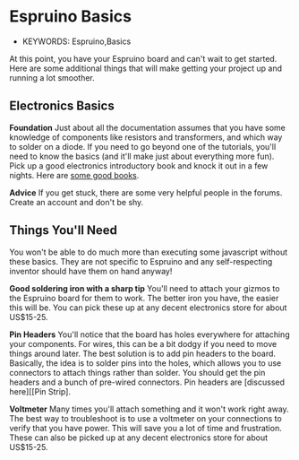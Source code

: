 <!--- Copyright (c) 2013 Gordon Williams, Pur3 Ltd. See the file LICENSE for copying permission. -->
Espruino Basics
===============

* KEYWORDS: Espruino,Basics

At this point, you have your Espruino board and can't wait to get started.  Here are some additional things that will make getting your project up and running a lot smoother.

Electronics Basics
------------------
**Foundation** Just about all the documentation assumes that you have some knowledge of components like resistors and transformers, and which way to solder on a diode.  If you need to go beyond one of the tutorials, you'll need to know the basics (and it'll make just about everything more fun).  Pick up a good electronics introductory book and knock it out in a few nights.  Here are [some good books](http://www.circuitstoday.com/4-great-books-to-study-basic-electronics).

**Advice** If you get stuck, there are some very helpful people in the forums.  Create an account and don't be shy.
  

Things You'll Need
------------------
You won't be able to do much more than executing some javascript without these basics.  They are not specific to Espruino and any self-respecting inventor should have them on hand anyway!

**Good soldering iron with a sharp tip** You'll need to attach your gizmos to the Espruino board for them to work.  The better iron you have, the easier this will be.  You can pick these up at any decent electronics store for about US$15-25.

**Pin Headers** You'll notice that the board has holes everywhere for attaching your components.  For wires, this can be a bit dodgy if you need to move things around later.  The best solution is to add pin headers to the board.  Basically, the idea is to solder pins into the holes, which allows you to use connectors to attach things rather than solder.  You should get the pin headers and a bunch of pre-wired connectors.  Pin headers are [discussed here][[Pin Strip].

**Voltmeter** Many times you'll attach something and it won't work right away.  The best way to troubleshoot is to use a voltmeter on your connections to verify that you have power.  This will save you a lot of time and frustration.  These can also be picked up at any decent electronics store for about US$15-25. 


